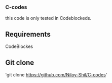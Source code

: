 ### C-codes
 this code is only tested in Codeblockeds.
## Requirements
 CodeBlockes
## Git clone
 'git clone https://github.com/Niloy-Shil/C-codes'
